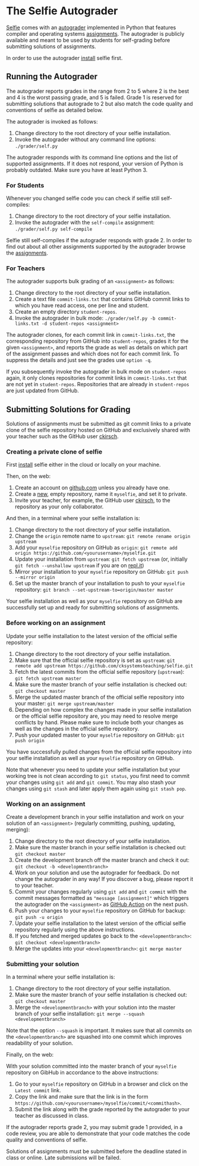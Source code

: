 # The Selfie Autograder

[Selfie](http://selfie.cs.uni-salzburg.at) comes with an [autograder](self.py) implemented in Python that features compiler and operating systems [assignments](assignments). The autograder is publicly available and meant to be used by students for self-grading before submitting solutions of assignments.

In order to use the autograder [install](../README.md) selfie first.

## Running the Autograder

The autograder reports grades in the range from 2 to 5 where 2 is the best and 4 is the worst passing grade, and 5 is failed. Grade 1 is reserved for submitting solutions that autograde to 2 but also match the code quality and conventions of selfie as detailed below.

The autograder is invoked as follows:

1. Change directory to the root directory of your selfie installation.
2. Invoke the autograder without any command line options: `./grader/self.py`

The autograder responds with its command line options and the list of supported assignments. If it does not respond, your version of Python is probably outdated. Make sure you have at least Python 3.

### For Students

Whenever you changed selfie code you can check if selfie still self-compiles:

1. Change directory to the root directory of your selfie installation.
2. Invoke the autograder with the `self-compile` assignment: `./grader/self.py self-compile`

Selfie still self-compiles if the autograder responds with grade 2. In order to find out about all other assignments supported by the autograder browse the [assignments](assignments).

### For Teachers

The autograder supports bulk grading of an `<assignment>` as follows:

1. Change directory to the root directory of your selfie installation.
2. Create a text file `commit-links.txt` that contains GitHub commit links to which you have read access, one per line and student.
3. Create an empty directory `student-repos`.
4. Invoke the autograder in bulk mode: `./grader/self.py -b commit-links.txt -d student-repos <assignment>`

The autograder clones, for each commit link in `commit-links.txt`, the corresponding repository from GitHub into `student-repos`, grades it for the given `<assignment>`, and reports the grade as well as details on which part of the assignment passes and which does not for each commit link. To suppress the details and just see the grades use `option -q`.

If you subsequently invoke the autograder in bulk mode on `student-repos` again, it only clones repositories for commit links in `commit-links.txt` that are not yet in `student-repos`. Repositories that are already in `student-repos` are just updated from GitHub.

## Submitting Solutions for Grading

Solutions of assignments must be submitted as git commit links to a private clone of the selfie repository hosted on GitHub and exclusively shared with your teacher such as the GitHub user [ckirsch](https://github.com/ckirsch).

### Creating a private clone of selfie

First [install](../README.md) selfie either in the cloud or locally on your machine.

Then, on the web:

1. Create an account on [github.com](https://github.com) unless you already have one.
2. Create a [new](https://github.com/new), empty repository, name it `myselfie`, and set it to private.
3. Invite your teacher, for example, the GitHub user [ckirsch](https://github.com/ckirsch), to the repository as your only collaborator.

And then, in a terminal where your selfie installation is:

1. Change directory to the root directory of your selfie installation.
2. Change the `origin` remote name to `upstream`: `git remote rename origin upstream`
3. Add your `myselfie` repository on GitHub as `origin`: `git remote add origin https://github.com/<yourusername>/myselfie.git`
4. Update your installation from `upstream`: `git fetch upstream` (or, initially `git fetch --unshallow upstream` if you are on [repl.it](https://repl.it))
5. Mirror your installation to your `myselfie` repository on GitHub: `git push --mirror origin`
6. Set up the master branch of your installation to push to your `myselfie` repository: `git branch --set-upstream-to=origin/master master`

Your selfie installation as well as your `myselfie` repository on GitHub are successfully set up and ready for submitting solutions of assignments.

### Before working on an assignment

Update your selfie installation to the latest version of the official selfie repository:

1. Change directory to the root directory of your selfie installation.
2. Make sure that the official selfie repository is set as `upstream`: `git remote add upstream https://github.com/cksystemsteaching/selfie.git`
3. Fetch the latest commits from the official selfie repository (`upstream`): `git fetch upstream master`
4. Make sure the master branch of your selfie installation is checked out: `git checkout master`
5. Merge the updated master branch of the official selfie repository into your master: `git merge upstream/master`
6. Depending on how complex the changes made in your selfie installation or the official selfie repository are, you may need to resolve merge conflicts by hand. Please make sure to include both your changes as well as the changes in the official selfie repository.
7. Push your updated master to your `myselfie` repository on GitHub: `git push origin`

You have successfully pulled changes from the official selfie repository into your selfie installation as well as your `myselfie` repository on GitHub.

Note that whenever you need to update your selfie installation but your working tree is not clean according to `git status`, you first need to commit your changes using `git add` and `git commit`. You may also stash your changes using `git stash` and later apply them again using `git stash pop`.

### Working on an assignment

Create a development branch in your selfie installation and work on your solution of an `<assignment>` (regularly committing, pushing, updating, merging):

1. Change directory to the root directory of your selfie installation.
2. Make sure the master branch in your selfie installation is checked out: `git checkout master`
3. Create the development branch off the master branch and check it out: `git checkout -b <developmentbranch>`
4. Work on your solution and use the autograder for feedback. Do not change the autograder in any way! If you discover a bug, please report it to your teacher.
5. Commit your changes regularly using `git add` and `git commit` with the commit messages formatted as `"message [assignment]"` which triggers the autograder on the `<assignment>` as [GitHub Action](https://github.com/cksystemsteaching/selfie/actions) on the next push.
6. Push your changes to your `myselfie` repository on GitHub for backup: `git push -u origin`
7. Update your selfie installation to the latest version of the official selfie repository regularly using the above instructions.
8. If you fetched and merged updates go back to the `<developmentbranch>`: `git checkout <developmentbranch>`
9. Merge the updates into your `<developmentbranch>`: `git merge master`

### Submitting your solution

In a terminal where your selfie installation is:

1. Change directory to the root directory of your selfie installation.
2. Make sure the master branch of your selfie installation is checked out: `git checkout master`
3. Merge the `<developmentbranch>` with your solution into the master branch of your selfie installation: `git merge --squash <developmentbranch>`

Note that the option `--squash` is important. It makes sure that all commits on the `<developmentbranch>` are squashed into one commit which improves readability of your solution.

Finally, on the web:

With your solution committed into the master branch of your `myselfie` repository on GibHub in accordance to the above instructions:

1. Go to your `myselfie` repository on GitHub in a browser and click on the `Latest commit` link.
2. Copy the link and make sure that the link is in the form `https://github.com/<yourusername>/myselfie/commit/<commithash>`.
3. Submit the link along with the grade reported by the autograder to your teacher as discussed in class.

If the autograder reports grade 2, you may submit grade 1 provided, in a code review, you are able to demonstrate that your code matches the code quality and conventions of selfie.

Solutions of assignments must be submitted before the deadline stated in class or online. Late submissions will be failed.